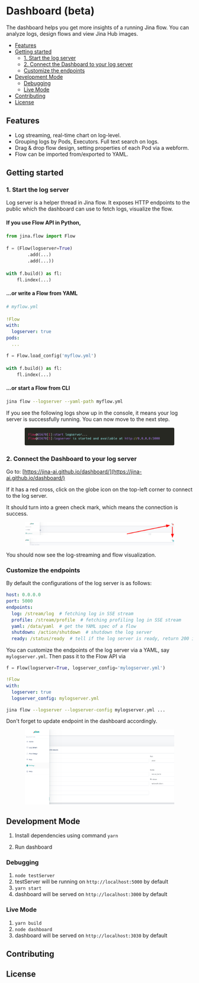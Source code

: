 # Dashboard (beta)

The dashboard helps you get more insights of a running Jina flow. You can analyze logs, design flows and view Jina Hub images.

<!-- START doctoc generated TOC please keep comment here to allow auto update -->
<!-- DON'T EDIT THIS SECTION, INSTEAD RE-RUN doctoc TO UPDATE -->


- [Features](#features)
- [Getting started](#getting-started)
  - [1. Start the log server](#1-start-the-log-server)
  - [2. Connect the Dashboard to your log server](#2-connect-the-dashboard-to-your-log-server)
  - [Customize the endpoints](#customize-the-endpoints)
- [Development Mode](#development-mode)
  - [Debugging](#debugging)
  - [Live Mode](#live-mode)
- [Contributing](#contributing)
- [License](#license)

<!-- END doctoc generated TOC please keep comment here to allow auto update -->



## Features

- Log streaming, real-time chart on log-level.
- Grouping logs by Pods, Executors. Full text search on logs.
- Drag & drop flow design, setting properties of each Pod via a webform.
- Flow can be imported from/exported to YAML.

## Getting started

### 1. Start the log server

Log server is a helper thread in Jina flow. It exposes HTTP endpoints to the public which the dashboard can use to fetch logs, visualize the flow.    

#### If you use Flow API in Python,

```python
from jina.flow import Flow

f = (Flow(logserver=True)
        .add(...)
        .add(...))

with f.build() as fl:
    fl.index(...)
```

#### ...or write a Flow from YAML

```yaml
# myflow.yml

!Flow
with:
  logserver: true
pods:
  ...
```

```python
f = Flow.load_config('myflow.yml')

with f.build() as fl:
    fl.index(...)
```

#### ...or start a Flow from CLI

```bash
jina flow --logserver --yaml-path myflow.yml 
```

If you see the following logs show up in the console, it means your log server is successfully running. You can now move to the next step.

<p align="center">
<img src=".github/logserver.png?raw=true" alt="logserver success started" width="80%">
</p>

### 2. Connect the Dashboard to your log server

Go to: [https://jina-ai.github.io/dashboard/](https://jina-ai.github.io/dashboard/)

If it has a red cross, click on the globe icon on the top-left corner to connect to the log server.

It should turn into a green check mark, which means the connection is success.

<p align="center">
<img src=".github/.README_images/2859cc17.png?raw=true" alt="log server settings" width="80%">
</p>

You should now see the log-streaming and flow visualization.

### Customize the endpoints

By default the configurations of the log server is as follows:

```yaml
host: 0.0.0.0
port: 5000
endpoints:
  log: /stream/log  # fetching log in SSE stream
  profile: /stream/profile  # fetching profiling log in SSE stream
  yaml: /data/yaml  # get the YAML spec of a flow
  shutdown: /action/shutdown  # shutdown the log server
  ready: /status/ready  # tell if the log server is ready, return 200 if yes
```

You can customize the endpoints of the log server via a YAML, say `mylogserver.yml`. Then pass it to the Flow API via 
```python
f = Flow(logserver=True, logserver_config='mylogserver.yml')
```

```yaml
!Flow
with:
  logserver: true
  logserver_config: mylogserver.yml 
```

```bash
jina flow --logserver --logserver-config mylogserver.yml ...
```

Don't forget to update endpoint in the dashboard accordingly.

<p align="center">
<img src=".github/.README_images/35e39bdd.png?raw=true" alt="log server settings" width="80%">
</p>

## Development Mode

1. Install dependencies using command `yarn`

2. Run dashboard

### Debugging

1. `node testServer`
2.  testServer will be running on `http://localhost:5000` by default
3. `yarn start`
4.  dashboard will be served on `http://localhost:3000` by default

### Live Mode

1. `yarn build`
2. `node dashboard`
3. dashboard will be served on `http://localhost:3030` by default


## Contributing

## License

